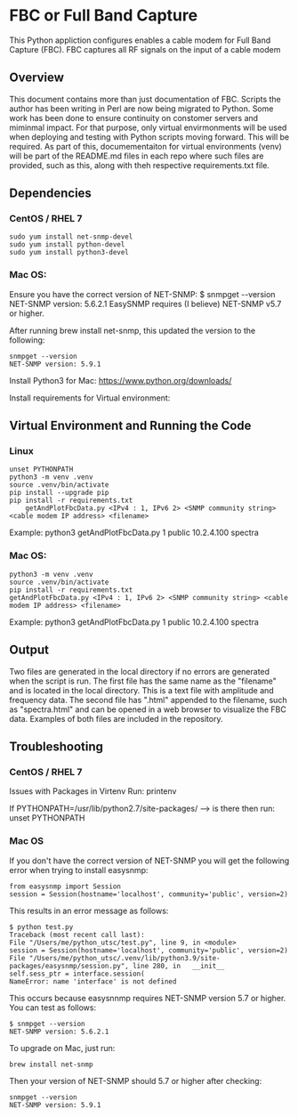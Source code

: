 # FBC or Full Band Capture
This Python appliction configures enables a cable modem for Full Band Capture (FBC). FBC captures all RF signals on the input of a cable modem

## Overview
This document contains more than just documentation of FBC. Scripts the author has been writing in Perl are now being migrated to Python. Some work has been done to ensure continuity on constomer servers and miminmal impact. For that purpose, only virtual envirmonments will be used when deploying and testing with Python scripts moving forward. This will be required. As part of this, documementaiton for virtual environments (venv) will be part of the README.md files in each repo where such files are provided, such as this, along with theh respective requirements.txt file.

## Dependencies

### CentOS / RHEL 7

    sudo yum install net-snmp-devel
    sudo yum install python-devel
    sudo yum install python3-devel

### Mac OS:

Ensure you have the correct version of NET-SNMP:
    $ snmpget --version
    NET-SNMP version: 5.6.2.1
    EasySNMP requires (I believe) NET-SNMP v5.7 or higher.

After running brew install net-snmp, this updated the version to the following:

    snmpget --version
    NET-SNMP version: 5.9.1

Install Python3 for Mac:
    https://www.python.org/downloads/

Install requirements for Virtual environment:
    

## Virtual Environment and Running the Code
### Linux
    unset PYTHONPATH
    python3 -m venv .venv
    source .venv/bin/activate
    pip install --upgrade pip
    pip install -r requirements.txt
        getAndPlotFbcData.py <IPv4 : 1, IPv6 2> <SNMP community string> <cable modem IP address> <filename>
 
 Example:
    python3 getAndPlotFbcData.py 1 public 10.2.4.100 spectra
    
### Mac OS:
    python3 -m venv .venv
	source .venv/bin/activate
    pip install -r requirements.txt
    getAndPlotFbcData.py <IPv4 : 1, IPv6 2> <SNMP community string> <cable modem IP address> <filename>
 
 Example:
    python3 getAndPlotFbcData.py 1 public 10.2.4.100 spectra

## Output
Two files are generated in the local directory if no errors are generated when the script is run. The first file has the same name as the "filename" and is located in the local directory. This is a text file with amplitude and frequency data. The second file has ".html" appended to the filename, such as "spectra.html" and can be opened in a web browser to visualize the FBC data. Examples of both files are included in the repository.


## Troubleshooting

### CentOS / RHEL 7 

Issues with Packages in Virtenv
Run:
    printenv

If PYTHONPATH=/usr/lib/python2.7/site-packages/ —> is there then run:
	unset PYTHONPATH

### Mac OS

If you don't have the correct version of NET-SNMP you will get the following error when trying to install easysnmp:

    from easysnmp import Session
    session = Session(hostname='localhost', community='public', version=2)

This results in an error message as follows:
  
    $ python test.py 
    Traceback (most recent call last):
    File "/Users/me/python_utsc/test.py", line 9, in <module>
    session = Session(hostname='localhost', community='public', version=2)
    File "/Users/me/python_utsc/.venv/lib/python3.9/site-packages/easysnmp/session.py", line 280, in   __init__
    self.sess_ptr = interface.session(
    NameError: name 'interface' is not defined

This occurs because easysnnmp requires NET-SNMP version 5.7 or higher. You can test as follows:

    $ snmpget --version
    NET-SNMP version: 5.6.2.1

To upgrade on Mac, just run:
    
    brew install net-snmp

Then your version of NET-SNMP should 5.7 or higher after checking:

    snmpget --version
    NET-SNMP version: 5.9.1
